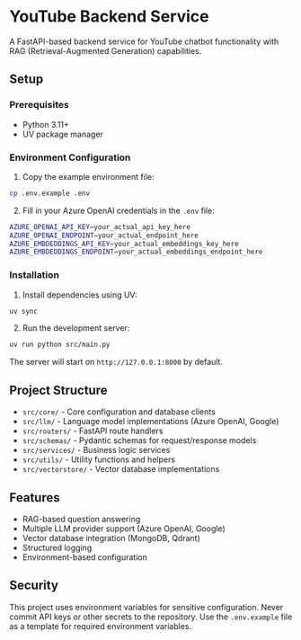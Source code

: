 # YouTube Backend Service

A FastAPI-based backend service for YouTube chatbot functionality with RAG (Retrieval-Augmented Generation) capabilities.

## Setup

### Prerequisites
- Python 3.11+
- UV package manager

### Environment Configuration

1. Copy the example environment file:
```bash
cp .env.example .env
```

2. Fill in your Azure OpenAI credentials in the `.env` file:
```bash
AZURE_OPENAI_API_KEY=your_actual_api_key_here
AZURE_OPENAI_ENDPOINT=your_actual_endpoint_here
AZURE_EMBDEDDINGS_API_KEY=your_actual_embeddings_key_here
AZURE_EMBDEDDINGS_ENDPOINT=your_actual_embeddings_endpoint_here
```

### Installation

1. Install dependencies using UV:
```bash
uv sync
```

2. Run the development server:
```bash
uv run python src/main.py
```

The server will start on `http://127.0.0.1:8000` by default.

## Project Structure

- `src/core/` - Core configuration and database clients
- `src/llm/` - Language model implementations (Azure OpenAI, Google)
- `src/routers/` - FastAPI route handlers
- `src/schemas/` - Pydantic schemas for request/response models
- `src/services/` - Business logic services
- `src/utils/` - Utility functions and helpers
- `src/vectorstore/` - Vector database implementations

## Features

- RAG-based question answering
- Multiple LLM provider support (Azure OpenAI, Google)
- Vector database integration (MongoDB, Qdrant)
- Structured logging
- Environment-based configuration

## Security

This project uses environment variables for sensitive configuration. Never commit API keys or other secrets to the repository. Use the `.env.example` file as a template for required environment variables.
